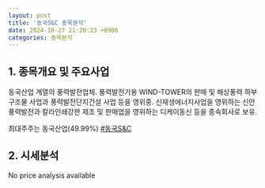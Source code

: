 ```yaml
---
layout: post
title: '동국S&C 종목분석'
date: 2024-10-27 21:20:23 +0900
categories: 종목분석
---
```


## 1. 종목개요 및 주요사업

동국산업 계열의 풍력발전업체. 풍력발전기용 WIND-TOWER의 판매 및 해상풍력 하부구조물 사업과 풍력발전단지건설 사업 등을 영위중. 신재생에너지사업을 영위하는 신안풍력발전과 칼라인쇄강판 제조 및 판매업을 영위하는 디케이동신 등을 종속회사로 보유. 

최대주주는 동국산업(49.99%)
[#동국S&C](#)

## 2. 시세분석

No price analysis available
